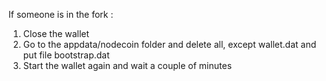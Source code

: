 If someone is in the fork :
1. Close the wallet
2. Go to the appdata/nodecoin folder and delete all, except wallet.dat and put file bootstrap.dat
3. Start the wallet again and wait a couple of minutes
